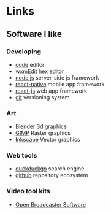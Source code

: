 # Links
## Software I like
### Developing
- [code](https://code.visualstudio.com) editor
- [wxmEdit](https://wxmedit.github.io/) hex editor
- [node.js](https://nodejs.org) server-side js framework
- [react-native](https://reactnative.com) mobile app framework
- [react-js](https://reactjs.org) web app framework
- [git](https://git-scm.com/) versioning system
### Art
- [Blender](https://blender.org) 3d graphics
- [GIMP](https://gimp.org) Raster graphics
- [Inkscape](https://inkscape.org) Vector graphics
### Web tools
- [duckduckgo](https://duckduckgo.com) search engine
- [github](https://github.com) repository ecosystem
### Video tool kits
- [Open Broadcaster Software](https://obsproject.com/)